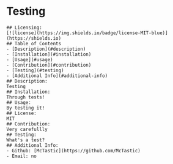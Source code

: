 # Testing
    ## Licensing:
    [![license](https://img.shields.io/badge/license-MIT-blue)](https://shields.io)
    ## Table of Contents 
    - [Description](#description)
    - [Installation](#installation)
    - [Usage](#usage)
    - [Contribution](#contribution)
    - [Testing](#testing)
    - [Additional Info](#additional-info)
    ## Description:
    Testing
    ## Installation:
    Through tests!
    ## Usage:
    By testing it!
    ## License:
    MIT
    ## Contribution:
    Very carefullly
    ## Testing:
    What's a test?
    ## Additional Info:
    - Github: [McTastic](https://github.com/McTastic)
    - Email: no 